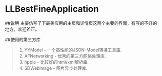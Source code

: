 # LLBestFineApplication
##说明
主要仿写了下最美应用的主页和详情页这两个主要的界面，有写的不好的地方，欢迎斧正。

##使用的第三方库
>1. YYModel        -   一个高性能的JSON-Model转换工具库. 
>2. AFNetworking   -   优秀的第三方网络处理库. 
>3. hpple          -   比较好的html/xml解析库. 
>4. SDWebImage     -   图片异步处理库. 